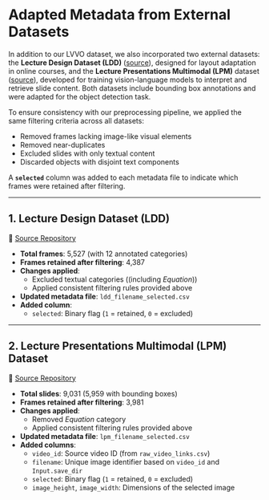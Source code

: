# Adapted Metadata from External Datasets

In addition to our LVVO dataset, we also incorporated two external datasets: the **Lecture Design Dataset (LDD)** ([source](https://github.com/imurs34/lecture-design-dataset/tree/main)), designed for layout adaptation in online courses, and the **Lecture Presentations Multimodal (LPM)** dataset ([source](https://github.com/dondongwon/LPMDataset)), developed for training vision-language models to interpret and retrieve slide content. Both datasets include bounding box annotations and were adapted for the object detection task.

To ensure consistency with our preprocessing pipeline, we applied the same filtering criteria across all datasets:
- Removed frames lacking image-like visual elements
- Removed near-duplicates
- Excluded slides with only textual content
- Discarded objects with disjoint text components

A **`selected`** column was added to each metadata file to indicate which frames were retained after filtering.

---

## 1. Lecture Design Dataset (LDD)  
📁 [Source Repository](https://github.com/imurs34/lecture-design-dataset/tree/main)

- **Total frames**: 5,527 (with 12 annotated categories)  
- **Frames retained after filtering**: 4,387  
- **Changes applied**:
  - Excluded textual categories ((including *Equation*))
  - Applied consistent filtering rules provided above
- **Updated metadata file**: `ldd_filename_selected.csv`  
- **Added column**:
  - `selected`: Binary flag (`1` = retained, `0` = excluded)

---

## 2. Lecture Presentations Multimodal (LPM) Dataset  
📁 [Source Repository](https://github.com/dondongwon/LPMDataset)

- **Total slides**: 9,031 (5,959 with bounding boxes)  
- **Frames retained after filtering**: 3,981  
- **Changes applied**:
  - Removed *Equation* category
  - Applied consistent filtering rules provided above
- **Updated metadata file**: `lpm_filename_selected.csv`  
- **Added columns**:
  - `video_id`: Source video ID (from `raw_video_links.csv`)
  - `filename`: Unique image identifier based on `video_id` and `Input.save_dir`  
  - `selected`: Binary flag (`1` = retained, `0` = excluded)
  - `image_height`, `image_width`: Dimensions of the selected image


